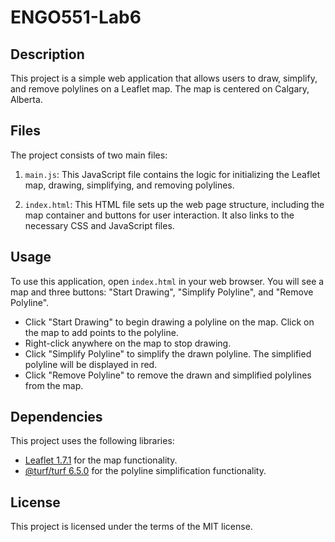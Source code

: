 # ENGO551-Lab6

## Description
This project is a simple web application that allows users to draw, simplify, and remove polylines on a Leaflet map. The map is centered on Calgary, Alberta.

## Files
The project consists of two main files:

1. `main.js`: This JavaScript file contains the logic for initializing the Leaflet map, drawing, simplifying, and removing polylines.

2. `index.html`: This HTML file sets up the web page structure, including the map container and buttons for user interaction. It also links to the necessary CSS and JavaScript files.

## Usage
To use this application, open `index.html` in your web browser. You will see a map and three buttons: "Start Drawing", "Simplify Polyline", and "Remove Polyline".

- Click "Start Drawing" to begin drawing a polyline on the map. Click on the map to add points to the polyline.
- Right-click anywhere on the map to stop drawing.
- Click "Simplify Polyline" to simplify the drawn polyline. The simplified polyline will be displayed in red.
- Click "Remove Polyline" to remove the drawn and simplified polylines from the map.

## Dependencies
This project uses the following libraries:
- [Leaflet 1.7.1](https://unpkg.com/leaflet@1.7.1/dist/leaflet.js) for the map functionality.
- [@turf/turf 6.5.0](https://unpkg.com/@turf/turf@6.5.0) for the polyline simplification functionality.

## License
This project is licensed under the terms of the MIT license.
